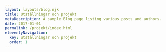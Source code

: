 ```yaml
---
layout: layouts/blog.njk
title: Utställningar och projekt
metaDescription: A sample Blog page listing various posts and authors.
date: 2017-01-01
permalink: /projekt/index.html
eleventyNavigation:
  key: utställningar och projekt
  order: 1
---
```

